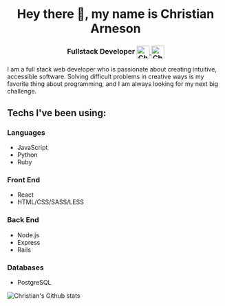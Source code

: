 <h1 align="center">Hey there 👋, my name is Christian Arneson</h1>
<h3 align="center">Fullstack Developer <a href="https://www.linkedin.com/in/christianthedev/">
  <img align="center" alt="Christian's LinkdeIn" width="30px" margin="10px" src="https://cdn.jsdelivr.net/npm/simple-icons@v3/icons/linkedin.svg" />
</a>
<a href="https://twitter.com/I_Am_Become_Dev">
  <img align="center" alt="Christian's Twitter" width="30px" src="https://cdn.jsdelivr.net/npm/simple-icons@3.12.3/icons/twitter.svg" />
</a></h3>

I am a full stack web developer who is passionate about creating intuitive, accessible software. Solving difficult problems in creative ways is my favorite thing about programming, and I am always looking for my next big challenge.

## Techs I've been using:

### Languages
- JavaScript
- Python
- Ruby

### Front End
- React
- HTML/CSS/SASS/LESS

### Back End
- Node.js
- Express
- Rails

### Databases
- PostgreSQL

![Christian's Github stats](https://github-readme-stats.vercel.app/api?username=christiano39&hide=contribs,stars,issues&count_private=true&show_icons=true)
